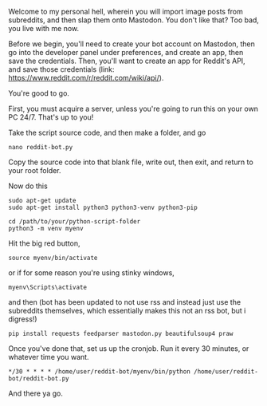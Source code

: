 Welcome to my personal hell, wherein you will import image posts from subreddits, and then slap them onto Mastodon. You don't like that? Too bad, you live with me now. 

Before we begin, you'll need to create your bot account on Mastodon, then go into the developer panel under preferences, and create an app, then save the credentials. Then, you'll want to create an app for Reddit's API, and save those credentials (link: https://www.reddit.com/r/reddit.com/wiki/api/).

You're good to go.

First, you must acquire a server, unless you're going to run this on your own PC 24/7. That's up to you!

Take the script source code, and then make a folder, and go

```
nano reddit-bot.py
```

Copy the source code into that blank file, write out, then exit, and return to your root folder.

Now do this

```
sudo apt-get update
sudo apt-get install python3 python3-venv python3-pip
```

```
cd /path/to/your/python-script-folder
python3 -m venv myenv
```
Hit the big red button,

```
source myenv/bin/activate
```

or if for some reason you're using stinky windows,

```
myenv\Scripts\activate
```

and then (bot has been updated to not use rss and instead just use the subreddits themselves, which essentially makes this not an rss bot, but i digress!)

```
pip install requests feedparser mastodon.py beautifulsoup4 praw
```

Once you've done that, set us up the cronjob. Run it every 30 minutes, or whatever time you want.

```
*/30 * * * * /home/user/reddit-bot/myenv/bin/python /home/user/reddit-bot/reddit-bot.py
```

And there ya go.
